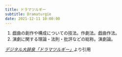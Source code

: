 ```yaml
---
title: ドラマツルギー
subtitle: Dramaturgie
date: 2021-12-11 10:00:00
---
```


1. 戯曲の創作や構成についての技法。作劇法。戯曲作法。
2. 演劇に関する理論・法則・批評などの総称。演劇論。

<cite>[デジタル大辞泉「ドラマツルギー」](https://dictionary.goo.ne.jp/word/%E3%83%89%E3%83%A9%E3%83%9E%E3%83%84%E3%83%AB%E3%82%AE%E3%83%BC/)</cite>より引用